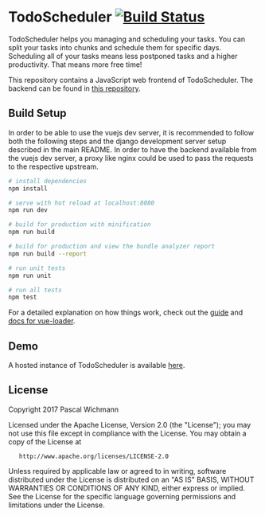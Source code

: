 TodoScheduler [![Build Status](https://travis-ci.org/wichmannpas/todoscheduler.svg?branch=master)](https://travis-ci.org/wichmannpas/todoscheduler)
===================================================================================================================================================

TodoScheduler helps you managing and scheduling your tasks. You can split your tasks into chunks and schedule them for specific days.
Scheduling all of your tasks means less postponed tasks and a higher productivity. That means more free time!

This repository contains a JavaScript web frontend of TodoScheduler.
The backend can be found in [this repository](https://github.com/wichmannpas/todoscheduler).

Build Setup
-----------

In order to be able to use the vuejs dev server, it is recommended to follow both the following steps and the django development server setup described in the main README.
In order to have the backend available from the vuejs dev server, a proxy like nginx could be used to pass the requests to the respective upstream.

``` bash
# install dependencies
npm install

# serve with hot reload at localhost:8080
npm run dev

# build for production with minification
npm run build

# build for production and view the bundle analyzer report
npm run build --report

# run unit tests
npm run unit

# run all tests
npm test
```

For a detailed explanation on how things work, check out the [guide](http://vuejs-templates.github.io/webpack/) and [docs for vue-loader](http://vuejs.github.io/vue-loader).

Demo
----

A hosted instance of TodoScheduler is available [here](https://todoscheduler.pwsrv.de).

License
-------

Copyright 2017 Pascal Wichmann

   Licensed under the Apache License, Version 2.0 (the "License");
   you may not use this file except in compliance with the License.
   You may obtain a copy of the License at

       http://www.apache.org/licenses/LICENSE-2.0

   Unless required by applicable law or agreed to in writing, software
   distributed under the License is distributed on an "AS IS" BASIS,
   WITHOUT WARRANTIES OR CONDITIONS OF ANY KIND, either express or implied.
   See the License for the specific language governing permissions and
   limitations under the License.
